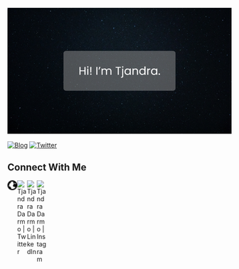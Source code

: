 ![Header](header.jpg)

<!-- Photo by <a href="https://unsplash.com/@laup?utm_source=unsplash&utm_medium=referral&utm_content=creditCopyText">Paul Volkmer</a> on <a href="https://unsplash.com/s/photos/dark-background?utm_source=unsplash&utm_medium=referral&utm_content=creditCopyText">Unsplash</a> -->

[![Blog](https://img.shields.io/website?down_color=%236c7a89&style=for-the-badge&up_color=%23019875&up_message=visit&url=https://tjandrad.medium.com/)](https://tjandrad.medium.com/)
[![Twitter](https://img.shields.io/twitter/follow/tjandra_darmo?color=%231DA1F2&style=for-the-badge)](https://twitter.com/tjandra_darmo)

## Connect With Me

[<img align="left" alt="tjandradarmo.me" width="22px" src="https://raw.githubusercontent.com/iconic/open-iconic/master/svg/globe.svg" />](https://tjandradarmo.me)
[<img align="left" alt="Tjandra Darmo | Twitter" width="22px" src="https://cdn.jsdelivr.net/npm/simple-icons@v3/icons/twitter.svg" />](https://twitter.com/tjandra_darmo)
[<img align="left" alt="Tjandra Darmo | LinkedIn" width="22px" src="https://cdn.jsdelivr.net/npm/simple-icons@v3/icons/linkedin.svg" />](https://linkedin.com/in/tjandra-darmo)
[<img align="left" alt="Tjandra Darmo | Instagram" width="22px" src="https://cdn.jsdelivr.net/npm/simple-icons@v3/icons/instagram.svg" />](https://instagram.com/tjandra_darmo)
